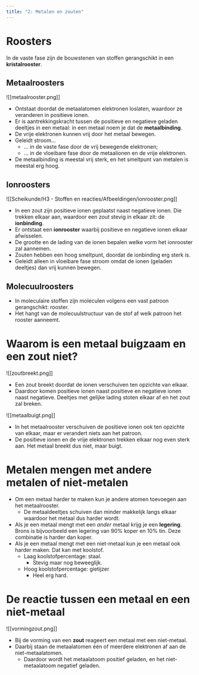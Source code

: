 ```yaml
---
title: "2: Metalen en zouten"
---
```

# Roosters
In de vaste fase zijn de bouwstenen van stoffen gerangschikt in een **kristalrooster**.
## Metaalroosters

![[metaalrooster.png]]
- Ontstaat doordat de metaalatomen elektronen loslaten, waardoor ze veranderen in positieve ionen.
- Er is aantrekkingskracht tussen de positieve en negatieve geladen deeltjes in een metaal: in een metaal noem je dat de **metaalbinding**.
- De vrije elektronen kunnen vrij door het metaal bewegen.
- Geleidt stroom...
	- ... in de vaste fase door de vrij bewegende elektronen;
	- ... in de vloeibare fase door de metaalionen en de vrije elektronen.
- De metaalbinding is meestal vrij sterk, en het smeltpunt van metalen is meestal erg hoog.
## Ionroosters

![[Scheikunde/H3 - Stoffen en reacties/Afbeeldingen/ionrooster.png]]
- In een zout zijn positieve ionen geplaatst naast negatieve ionen. Die trekken elkaar aan, waardoor een zout stevig in elkaar zit: de **ionbinding**.
- Er ontstaat een **ionrooster** waarbij positieve en negatieve ionen elkaar afwisselen.
- De grootte en de lading van de ionen bepalen welke vorm het ionrooster zal aannemen.
- Zouten hebben een hoog smeltpunt, doordat de ionbinding erg sterk is.
- Geleidt alleen in vloeibare fase stroom omdat de ionen (geladen deeltjes) dan vrij kunnen bewegen.
## Molecuulroosters
- In moleculaire stoffen zijn moleculen volgens een vast patroon gerangschikt: rooster.
- Het hangt van de molecuulstructuur van de stof af welk patroon het rooster aanneemt.
# Waarom is een metaal buigzaam en een zout niet?

![[zoutbreekt.png]]
- Een zout breekt doordat de ionen verschuiven ten opzichte van elkaar.
- Daardoor komen positieve ionen naast positieve en negatieve ionen naast negatieve. Deeltjes met gelijke lading stoten elkaar af en het zout zal breken.

![[metaalbuigt.png]]

- In het metaalrooster verschuiven de positieve ionen ook ten opzichte van elkaar, maar er verandert niets aan het patroon.
- De positieve ionen en de vrije elektronen trekken elkaar nog even sterk aan. Het metaal breekt dus niet, maar buigt.
# Metalen mengen met andere metalen of niet-metalen
- Om een metaal harder te maken kun je andere atomen toevoegen aan het metaalrooster.
	- De metaaldeeltjes schuiven dan minder makkelijk langs elkaar waardoor het metaal dus harder wordt.
- Als je een metaal mengt met een *ander* metaal krijg je een **legering**. Brons is bijvoorbeeld een legering van 90% koper en 10% tin. Deze combinatie is harder dan koper.
- Als je een metaal mengt met een niet-metaal kun je een metaal ook harder maken. Dat kan met koolstof.
	- Laag koolstofpercentage: staal.
		- Stevig maar nog beweeglijk.
	- Hoog koolstofpercentage: gietijzer
		- Heel erg hard.
# De reactie tussen een metaal en een niet-metaal

![[vormingzout.png]]
- Bij de vorming van een **zout** reageert een metaal met een niet-metaal.
- Daarbij staan de metaalatomen één of meerdere elektronen af aan de niet-metaalatomen.
	- Daardoor wordt het metaalatoom positief geladen, en het niet-metaalatoom negatief geladen.